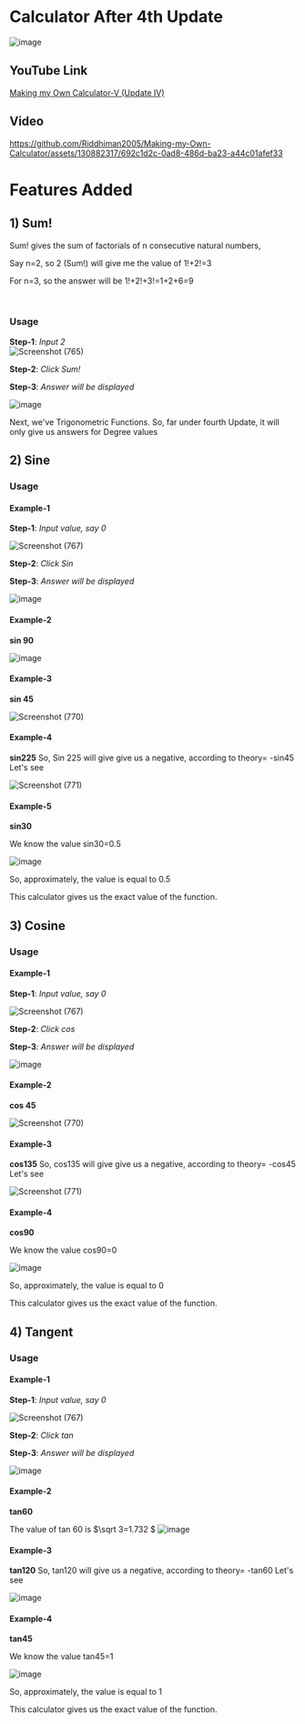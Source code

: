 
# Calculator After 4th Update #

![image](https://github.com/Riddhiman2005/Making-my-Own-Calculator/assets/130882317/d0a31731-7ba3-4fd3-af96-684feaa39619)



## YouTube Link ##

[Making my Own Calculator-V (Update IV)](https://youtu.be/JwPuloQ-y5c)


## Video #

https://github.com/Riddhiman2005/Making-my-Own-Calculator/assets/130882317/692c1d2c-0ad8-486d-ba23-a44c01afef33



# Features Added #


## 1) Sum! ##

Sum! gives the sum of factorials of n consecutive natural numbers, 

Say n=2, so 2 (Sum!) will give me the value of 1!+2!=3

For n=3, so the answer will be 1!+2!+3!=1+2+6=9

<br>

### Usage ###
**Step-1**: *Input 2* <br>
![Screenshot (765)](https://github.com/Riddhiman2005/Making-my-Own-Calculator/assets/130882317/c5af529d-8018-4ee0-bc15-ea740af6d653)


**Step-2**: *Click Sum!* <br>

**Step-3**: *Answer will be displayed* <br>


![image](https://github.com/Riddhiman2005/Making-my-Own-Calculator/assets/130882317/d30ee34c-368b-4e05-98a5-2f7d5c91ce83)


Next, we've Trigonometric Functions. So, far under fourth Update, it will only give us answers for Degree values


##  2) Sine ##

### Usage ###

#### Example-1 ####
**Step-1**: *Input value, say 0* <br>

![Screenshot (767)](https://github.com/Riddhiman2005/Making-my-Own-Calculator/assets/130882317/3f1349ef-c1b0-4cb8-951c-8be2d6e22ee6)

**Step-2**: *Click Sin* <br>

**Step-3**: *Answer will be displayed* <br>

![image](https://github.com/Riddhiman2005/Making-my-Own-Calculator/assets/130882317/795990ef-db28-4bdd-9265-e58d4bc11870)

#### Example-2 ####

**sin 90**

![image](https://github.com/Riddhiman2005/Making-my-Own-Calculator/assets/130882317/b79784b5-ee68-4b51-bc32-79c74461dd92)


#### Example-3 ####

**sin 45**

![Screenshot (770)](https://github.com/Riddhiman2005/Making-my-Own-Calculator/assets/130882317/9066ba70-39fb-4065-a4ca-53a2d9f87bfb)


#### Example-4 ####

**sin225**
So, Sin 225 will give give us a negative, according to theory= -sin45
Let's see

![Screenshot (771)](https://github.com/Riddhiman2005/Making-my-Own-Calculator/assets/130882317/8a592d5e-a37e-4668-88de-0b4034525d3f)



####  Example-5 ####

**sin30**

We know the value sin30=0.5

![image](https://github.com/Riddhiman2005/Making-my-Own-Calculator/assets/130882317/b7dfba06-51cc-4b02-a2b8-846f6e3cd91a)

So, approximately, the value is equal to 0.5

This calculator gives us the exact value of the function.

## 3) Cosine ##

### Usage ###

#### Example-1 ####
**Step-1**: *Input value, say 0* <br>

![Screenshot (767)](https://github.com/Riddhiman2005/Making-my-Own-Calculator/assets/130882317/3f1349ef-c1b0-4cb8-951c-8be2d6e22ee6)

**Step-2**: *Click cos* <br>

**Step-3**: *Answer will be displayed* <br>

![image](https://github.com/Riddhiman2005/Making-my-Own-Calculator/assets/130882317/b79784b5-ee68-4b51-bc32-79c74461dd92)



#### Example-2 ####

**cos 45**

![Screenshot (770)](https://github.com/Riddhiman2005/Making-my-Own-Calculator/assets/130882317/9066ba70-39fb-4065-a4ca-53a2d9f87bfb)


#### Example-3 ####

**cos135**
So, cos135 will give give us a negative, according to theory= -cos45
Let's see

![Screenshot (771)](https://github.com/Riddhiman2005/Making-my-Own-Calculator/assets/130882317/8a592d5e-a37e-4668-88de-0b4034525d3f)



####  Example-4 ####

**cos90**

We know the value cos90=0

![image](https://github.com/Riddhiman2005/Making-my-Own-Calculator/assets/130882317/3dc66143-82a2-4300-a137-159417dfbd2b)

So, approximately, the value is equal to 0

This calculator gives us the exact value of the function.




##  4) Tangent ##



### Usage ###

#### Example-1 ####
**Step-1**: *Input value, say 0* <br>

![Screenshot (767)](https://github.com/Riddhiman2005/Making-my-Own-Calculator/assets/130882317/3f1349ef-c1b0-4cb8-951c-8be2d6e22ee6)

**Step-2**: *Click tan* <br>

**Step-3**: *Answer will be displayed* <br>

![image](https://github.com/Riddhiman2005/Making-my-Own-Calculator/assets/130882317/795990ef-db28-4bdd-9265-e58d4bc11870)

#### Example-2 ####

**tan60**

The value of tan 60 is $\sqrt 3=1.732 $
![image](https://github.com/Riddhiman2005/Making-my-Own-Calculator/assets/130882317/9032444a-f77a-4cc1-985c-a57f6b1402c6)




#### Example-3 ####

**tan120**
So, tan120 will give us a negative, according to theory= -tan60
Let's see

![image](https://github.com/Riddhiman2005/Making-my-Own-Calculator/assets/130882317/ff7073aa-c211-4519-8c20-7e52d6528714)



#### Example-4 ####

**tan45**

We know the value tan45=1

![image](https://github.com/Riddhiman2005/Making-my-Own-Calculator/assets/130882317/65897aa5-6d30-451c-b2ca-a6a3e1f60389)


So, approximately, the value is equal to 1

This calculator gives us the exact value of the function.



